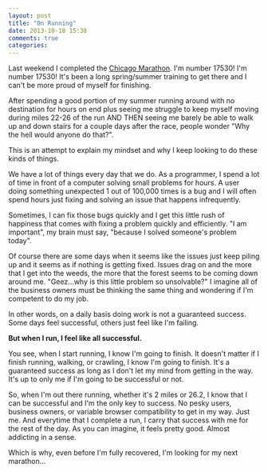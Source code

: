 ```yaml
---
layout: post
title: "On Running"
date: 2013-10-18 15:38
comments: true
categories: 
---
```


Last weekend I completed the [Chicago Marathon](http://results.chicagomarathon.com/2013/?content=detail&fpid=search&pid=search&idp=999999107FA30900000FAF76&lang=EN_CAP&event=MAR). I'm number 17530! I'm number 17530! It's been a long spring/summer training to get there and I can't be more proud of myself for finishing.

After spending a good portion of my summer running around with no destination for hours on end plus seeing me struggle to keep myself moving during miles 22-26 of the run AND THEN seeing me barely be able to walk up and down stairs for a couple days after the race, people wonder "Why the hell would anyone do that?". 

This is an attempt to explain my mindset and why I keep looking to do these kinds of things.

We have a lot of things every day that we do. As a programmer, I spend a lot of time in front of a computer solving small problems for hours. A user doing something unexpected 1 out of 100,000 times is a bug and I will often spend hours just fixing and solving an issue that happens infrequently. 

Sometimes, I can fix those bugs quickly and I get this little rush of happiness that comes with fixing a problem quickly and efficiently. "I am important", my brain must say, "because I solved someone's problem today".

Of course there are some days when it seems like the issues just keep piling up and it seems as if nothing is getting fixed. Issues drag on and the more that I get into the weeds, the more that the forest seems to be coming down around me. "Geez...why is this little problem so unsolvable?" I imagine all of the business owners must be thinking the same thing and wondering if I'm competent to do my job. 

In other words, on a daily basis doing work is not a guaranteed success. Some days feel successful, others just feel like I'm failing.

**But when I run, I feel like all successful.**

You see, when I start running, I know I'm going to finish. It doesn't matter if I finish running, walking, or crawling, I know I'm going to finish. It's a guaranteed success as long as I don't let my mind from getting in the way. It's up to only me if I'm going to be successful or not.

So, when I'm out there running, whether it's 2 miles or 26.2, I know that I can be successful and I'm the only key to success. No pesky users, business owners, or variable browser compatibility to get in my way. Just me. And everytime that I complete a run, I carry that success with me for the rest of the day. As you can imagine, it feels pretty good. Almost addicting in a sense.

Which is why, even before I'm fully recovered, I'm looking for my next marathon...
